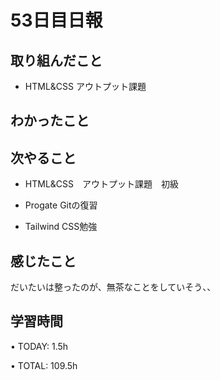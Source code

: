 # 53日目日報

## 取り組んだこと
- HTML&CSS アウトプット課題

## わかったこと
 
## 次やること
- HTML&CSS　アウトプット課題　初級

- Progate Gitの復習

- Tailwind CSS勉強

## 感じたこと
だいたいは整ったのが、無茶なことをしていそう、、

## 学習時間
• TODAY: 1.5h

• TOTAL: 109.5h
